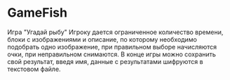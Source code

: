 # GameFish
Игра "Угадай рыбу"
Игроку дается ограниченное количество времени, блоки с изображениями и описание, по которому необходимо подобрать одно изображение, при правильном выборе начисляются очки, при неправильном снимаются.
В конце игры можно сохранить свой результат, введя имя, данные с результатами шифруются в текстовом файле.

